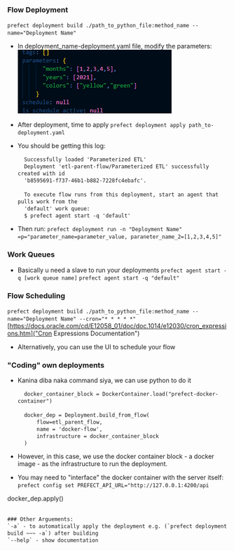 ### Flow Deployment
`prefect deployment build ./path_to_python_file:method_name --name="Deployment Name"`

* In deployment_name-deployment.yaml file, modify the parameters:
![](resources/images/2023-02-04-22-49-44.png)

* After deployment, time to apply
`prefect deployment apply path_to-deployment.yaml`

* You should be getting this log:
  ```
    Successfully loaded 'Parameterized ETL'
    Deployment 'etl-parent-flow/Parameterized ETL' successfully created with id 
    'b8595691-f737-46b1-b882-7228fc4ebafc'.

    To execute flow runs from this deployment, start an agent that pulls work from the  
    'default' work queue:
    $ prefect agent start -q 'default'
  ```
* Then run:
`prefect deployment run -n "Deployment Name" =p="parameter_name=parameter_value, paraneter_name_2=[1,2,3,4,5]"`

### Work Queues
* Basically u need a slave to run your deployments
`prefect agent start -q [work queue name]`
`prefect agent start -q "default"`

### Flow Scheduling
`prefect deployment build ./path_to_python_file:method_name --name="Deployment Name" --cron="* * * * *"`
[https://docs.oracle.com/cd/E12058_01/doc/doc.1014/e12030/cron_expressions.htm]("Cron Expressions Documentation")

* Alternatively, you can use the UI to schedule your flow


### "Coding" own deployments
* Kanina diba naka command siya, we can use python to do it
  ```
    docker_container_block = DockerContainer.load("prefect-docker-container")

    docker_dep = Deployment.build_from_flow(
        flow=etl_parent_flow,
        name = 'docker-flow',
        infrastructure = docker_container_block
    )
* However, in this case, we use the docker container block - a docker image - as the infrastructure to run the deployment.

* You may need to "interface" the docker container with the server itself:
  ` prefect config set PREFECT_API_URL="http://127.0.0.1:4200/api`

docker_dep.apply()
  ```
  
### Other Arguements:
`-a` - to automatically apply the deployment e.g. (`prefect deployment build ~~~ -a`) after building
`--help` - show documentation

